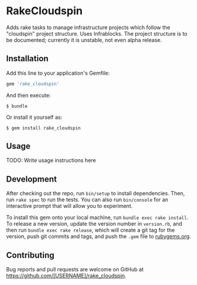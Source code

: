# RakeCloudspin

Adds rake tasks to manage infrastructure projects which follow the "cloudspin" project structure. Uses Infrablocks. The project structure is to be documented; currently it is unstable, not even alpha release.


## Installation

Add this line to your application's Gemfile:

```ruby
gem 'rake_cloudspin'
```

And then execute:

    $ bundle

Or install it yourself as:

    $ gem install rake_cloudspin

## Usage

TODO: Write usage instructions here

## Development

After checking out the repo, run `bin/setup` to install dependencies. Then, run `rake spec` to run the tests. You can also run `bin/console` for an interactive prompt that will allow you to experiment.

To install this gem onto your local machine, run `bundle exec rake install`. To release a new version, update the version number in `version.rb`, and then run `bundle exec rake release`, which will create a git tag for the version, push git commits and tags, and push the `.gem` file to [rubygems.org](https://rubygems.org).

## Contributing

Bug reports and pull requests are welcome on GitHub at https://github.com/[USERNAME]/rake_cloudspin.
